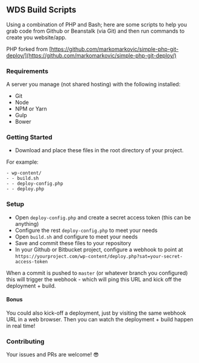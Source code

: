 ## WDS Build Scripts

Using a combination of PHP and Bash; here are some scripts to help you grab code from Github or Beanstalk (via Git) and then run commands to create you website/app.

PHP forked from [https://github.com/markomarkovic/simple-php-git-deploy/](https://github.com/markomarkovic/simple-php-git-deploy/)

### Requirements

A server you manage (not shared hosting) with the following installed:

- Git
- Node
- NPM or Yarn
- Gulp
- Bower

### Getting Started

- Download and place these files in the root directory of your project.

For example:

```
- wp-content/
- - build.sh
- - deploy-config.php
- - deploy.php
```

### Setup

- Open `deploy-config.php` and create a secret access token (this can be anything)
- Configure the rest `deploy-config.php` to meet your needs
- Open `build.sh` and configure to meet your needs
- Save and commit these files to your repository
- In your Github or Bitbucket project, configure a webhook to point at `https://yourproject.com/wp-content/deploy.php?sat=your-secret-access-token`

When a commit is pushed to `master` (or whatever branch you configured) this will trigger the webhook - which will ping this URL and kick off the deployment + build.

#### Bonus

You could also kick-off a deployment, just by visiting the same webhook URL in a web browser. Then you can watch the deployment + build happen in real time!

### Contributing

Your issues and PRs are welcome! :sunglasses: